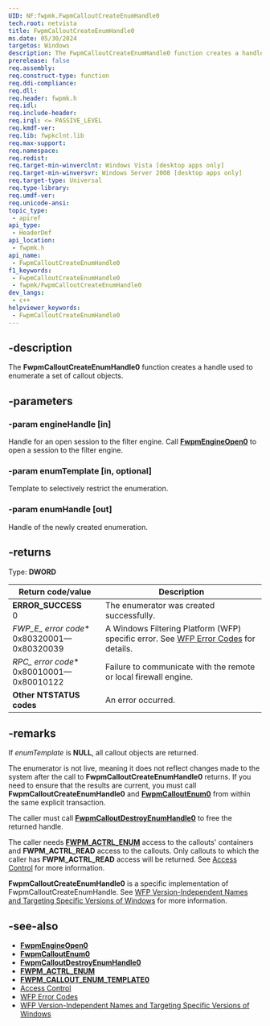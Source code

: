 ```yaml
---
UID: NF:fwpmk.FwpmCalloutCreateEnumHandle0
tech.root: netvista
title: FwpmCalloutCreateEnumHandle0
ms.date: 05/30/2024
targetos: Windows
description: The FwpmCalloutCreateEnumHandle0 function creates a handle used to enumerate a set of callout objects.
prerelease: false
req.assembly: 
req.construct-type: function
req.ddi-compliance: 
req.dll: 
req.header: fwpmk.h
req.idl: 
req.include-header: 
req.irql: <= PASSIVE_LEVEL
req.kmdf-ver: 
req.lib: fwpkclnt.lib
req.max-support: 
req.namespace: 
req.redist: 
req.target-min-winverclnt: Windows Vista [desktop apps only]
req.target-min-winversvr: Windows Server 2008 [desktop apps only]
req.target-type: Universal
req.type-library: 
req.umdf-ver: 
req.unicode-ansi: 
topic_type:
 - apiref
api_type:
 - HeaderDef
api_location:
 - fwpmk.h
api_name:
 - FwpmCalloutCreateEnumHandle0
f1_keywords:
 - FwpmCalloutCreateEnumHandle0
 - fwpmk/FwpmCalloutCreateEnumHandle0
dev_langs:
 - c++
helpviewer_keywords:
 - FwpmCalloutCreateEnumHandle0
---
```


## -description

The **FwpmCalloutCreateEnumHandle0** function creates a handle used to enumerate a set of callout objects.

## -parameters

### -param engineHandle [in]

Handle for an open session to the filter engine. Call **[FwpmEngineOpen0](nf-fwpmk-fwpmengineopen0.md)** to open a session to the filter engine.

### -param enumTemplate [in, optional]

Template to selectively restrict the enumeration.

### -param enumHandle [out]

Handle of the newly created enumeration.

## -returns

Type: **DWORD**

| Return code/value | Description |
| --- | --- |
| **ERROR_SUCCESS**<br>0 | The enumerator was created successfully. |
| **FWP_E_* error code**<br>0x80320001—0x80320039 | A Windows Filtering Platform (WFP) specific error. See [WFP Error Codes](/windows/desktop/FWP/wfp-error-codes) for details. |
| **RPC_* error code**<br>0x80010001—0x80010122 | Failure to communicate with the remote or local firewall engine. |
| **Other NTSTATUS codes** | An error occurred. |

## -remarks

If *enumTemplate* is **NULL**, all callout objects are returned.

The enumerator is not live, meaning it does not reflect changes made to the system after the call to **FwpmCalloutCreateEnumHandle0** returns. If you need to ensure that the results are current, you must call **FwpmCalloutCreateEnumHandle0** and **[FwpmCalloutEnum0](nf-fwpmk-fwpmcalloutenum0.md)** from within the same explicit transaction.

The caller must call **[FwpmCalloutDestroyEnumHandle0](nf-fwpmk-fwpmcalloutdestroyenumhandle0.md)** to free the returned handle.

The caller needs **[FWPM_ACTRL_ENUM](/windows/desktop/FWP/access-right-identifiers)** access to the callouts' containers and **FWPM_ACTRL_READ** access to the callouts. Only callouts to which the caller has **FWPM_ACTRL_READ** access will be returned. See [Access Control](/windows/desktop/FWP/access-control) for more information.

**FwpmCalloutCreateEnumHandle0** is a specific implementation of FwpmCalloutCreateEnumHandle. See [WFP Version-Independent Names and Targeting Specific Versions of Windows](/windows/desktop/FWP/wfp-version-independent-names-and-targeting-specific-versions-of-windows) for more information.

## -see-also

- **[FwpmEngineOpen0](nf-fwpmk-fwpmengineopen0.md)**
- **[FwpmCalloutEnum0](nf-fwpmk-fwpmcalloutenum0.md)**
- **[FwpmCalloutDestroyEnumHandle0](nf-fwpmk-fwpmcalloutdestroyenumhandle0.md)**
- **[FWPM_ACTRL_ENUM](/windows/desktop/FWP/access-right-identifiers)**
- **[FWPM_CALLOUT_ENUM_TEMPLATE0](/windows/win32/api/fwpmtypes/ns-fwpmtypes-fwpm_callout_enum_template0)**
- [Access Control](/windows/desktop/FWP/access-control)
- [WFP Error Codes](/windows/win32/fwp/wfp-error-codes)
- [WFP Version-Independent Names and Targeting Specific Versions of Windows](/windows/desktop/FWP/wfp-version-independent-names-and-targeting-specific-versions-of-windows)
